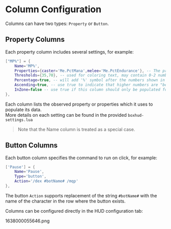 # Column Configuration

Columns can have two types: `Property` or `Button`.

## Property Columns

Each property column includes several settings, for example:

```lua
["MP%"] = {
    Name='MP%',
    Properties={caster='Me.PctMana',melee='Me.PctEndurance'}, -- The properties to be displayed in this column
    Thresholds={35,70}, -- used for coloring text, may contain 0-2 numbers to achieve default, below, inbetween or above text colors, such as green for 100% HP and red for 0% HP.
    Percentage=true, -- will add '%' symbol after the numbers shown in the column if true
    Ascending=true, -- use true to indicate that higher numbers are "better", i.e. 100% HP is better than 0%. This will be used for coloring text based on the threshold values.
    InZone=false -- use true if this column should only be populated for characters in the same zone as the one running Boxhud.
},
```

Each column lists the observed property or properties which it uses to populate its data.  
More details on each setting can be found in the provided `boxhud-settings.lua`  
> Note that the Name column is treated as a special case.

## Button Columns

Each button column specifies the command to run on click, for example:

```lua
['Pause'] = {
    Name='Pause',
    Type='button',
    Action='/dex #botName# /mqp'
},
```

The button `Action` supports replacement of the string `#botName#` with the name of the character in the row where the button exists.

Columns can be configured directly in the HUD configuration tab:

1638000055646.png 